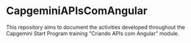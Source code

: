 # CapgeminiAPIsComAngular
This repository aims to document the activities developed throughout the Capgemini Start Program training "Criando APIs com Angular" module.
